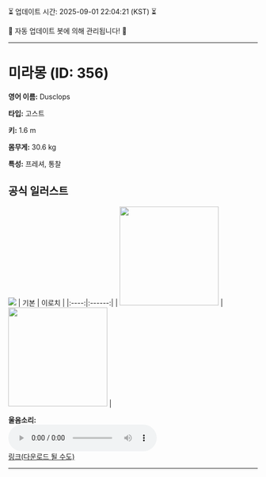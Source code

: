
⏳ 업데이트 시간: 2025-09-01 22:04:21 (KST) ⏳

🤖 자동 업데이트 봇에 의해 관리됩니다! 🤖

---

# 미라몽 (ID: 356)
**영어 이름:** Dusclops

**타입:** 고스트

**키:** 1.6 m

**몸무게:** 30.6 kg

**특성:** 프레셔, 통찰

## 공식 일러스트
![](https://raw.githubusercontent.com/PokeAPI/sprites/master/sprites/pokemon/other/official-artwork/356.png)
| 기본 | 이로치 |
|:----:|:------:|
| <img src="http://play.pokemonshowdown.com/sprites/ani/dusclops.gif" width="200"> | <img src="http://play.pokemonshowdown.com/sprites/ani-shiny/dusclops.gif" width="200"> |

**울음소리:**<br><audio controls src="https://raw.githubusercontent.com/PokeAPI/cries/main/cries/pokemon/latest/356.ogg"></audio><br> [링크(다운로드 될 수도)](https://raw.githubusercontent.com/PokeAPI/cries/main/cries/pokemon/latest/356.ogg)


---
